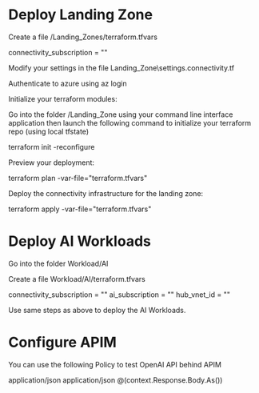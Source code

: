 # Deploy Landing Zone

Create a file /Landing_Zones/terraform.tfvars

connectivity_subscription = "<your connectivity subscription>"

Modify your settings in the file Landing_Zone\settings.connectivity.tf

Authenticate to azure using az login

Initialize your terraform modules: 

Go into the folder  /Landing_Zone using your command line interface application then launch the following command to initialize  your terraform repo (using local tfstate)

terraform init -reconfigure

Preview your deployment: 

terraform plan -var-file="terraform.tfvars"

Deploy the connectivity infrastructure for the landing zone: 

terraform apply -var-file="terraform.tfvars"

# Deploy AI Workloads

Go into the folder Workload/AI

Create a file Workload/AI/terraform.tfvars

connectivity_subscription = "<your connectivity subscription>"
ai_subscription = "<your connectivity subscription>"
hub_vnet_id = "<copy the id of your hub vnet deployed during the landing zone>"

Use same steps as above to deploy the AI Workloads.

# Configure APIM

You can use the following Policy to test OpenAI API behind APIM

<!--
    IMPORTANT:
    - Policy elements can appear only within the <inbound>, <outbound>, <backend> section elements.
    - To apply a policy to the incoming request (before it is forwarded to the backend service), place a corresponding policy element within the <inbound> section element.
    - To apply a policy to the outgoing response (before it is sent back to the caller), place a corresponding policy element within the <outbound> section element.
    - To add a policy, place the cursor at the desired insertion point and select a policy from the sidebar.
    - To remove a policy, delete the corresponding policy statement from the policy document.
    - Position the <base> element within a section element to inherit all policies from the corresponding section element in the enclosing scope.
    - Remove the <base> element to prevent inheriting policies from the corresponding section element in the enclosing scope.
    - Policies are applied in the order of their appearance, from the top down.
    - Comments within policy elements are not supported and may disappear. Place your comments between policy elements or at a higher level scope.
-->
<policies>
    <inbound>
        <base />
        <set-header name="api-key" exists-action="override">
            <value> <!-- Add Your OpenAI API Key --></></value>
        </set-header>
        <set-header name="Content-Type" exists-action="override">
            <value>application/json</value>
        </set-header>
        <rewrite-uri template="/openai/deployments/gpt-35-turbo/completions?api-version=2023-05-15" />
        <set-backend-service base-url="https://<!-- Your OpenAI Backend Service -->.privatelink.openai.azure.com" />
    </inbound>
    <backend>
        <forward-request timeout="5" />
    </backend>
    <outbound>
        <!-- Add a policy to capture and return the full response -->
        <base />
        <return-response>
            <set-status code="200" />
            <set-header name="Content-Type" exists-action="override">
                <value>application/json</value>
            </set-header>
            <set-body>@(context.Response.Body.As<string>())</set-body>
        </return-response>
    </outbound>
    <on-error />
</policies>


